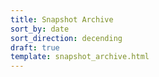 ```yaml
---
title: Snapshot Archive
sort_by: date
sort_direction: decending
draft: true
template: snapshot_archive.html
---
```

